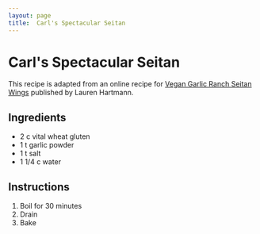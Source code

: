 ```yaml
---
layout: page
title:  Carl's Spectacular Seitan
---
```


# Carl's Spectacular Seitan
This recipe is adapted from an online recipe for [Vegan Garlic Ranch Seitan Wings](https://www.rabbitandwolves.com/vegan-garlic-ranch-seitan-wings/) published by Lauren Hartmann.

## Ingredients
- 2 c vital wheat gluten
- 1 t garlic powder
- 1 t salt
- 1 1/4 c water


## Instructions 
1. Boil for 30 minutes
1. Drain
1. Bake
